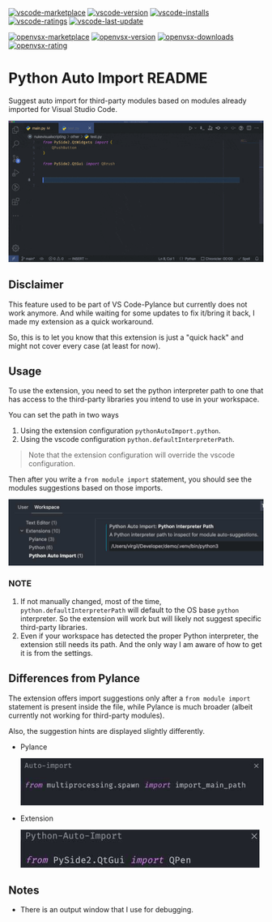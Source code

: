 [![vscode-marketplace](https://img.shields.io/badge/vscode-marketplace-blue)](https://marketplace.visualstudio.com/items?itemName=virgilsisoe.python-auto-import)
[![vscode-version](https://img.shields.io/visual-studio-marketplace/v/virgilsisoe.python-auto-import)](https://marketplace.visualstudio.com/items?itemName=virgilsisoe.python-auto-import&ssr=false#version-history)
[![vscode-installs](https://img.shields.io/visual-studio-marketplace/i/virgilsisoe.python-auto-import)](https://marketplace.visualstudio.com/items?itemName=virgilsisoe.python-auto-import)
[![vscode-ratings](https://img.shields.io/visual-studio-marketplace/r/virgilsisoe.python-auto-import)](https://marketplace.visualstudio.com/items?itemName=virgilsisoe.python-auto-import&ssr=false#review-details)
[![vscode-last-update](https://img.shields.io/visual-studio-marketplace/last-updated/virgilsisoe.python-auto-import)](https://marketplace.visualstudio.com/items?itemName=virgilsisoe.python-auto-import)

[![openvsx-marketplace](https://img.shields.io/badge/openvsx-marketplace-C160EF)](https://open-vsx.org/extension/virgilsisoe/python-auto-import)
[![openvsx-version](https://img.shields.io/open-vsx/v/virgilsisoe/python-auto-import?label=version)](https://open-vsx.org/extension/virgilsisoe/python-auto-import/changes)
[![openvsx-downloads](https://img.shields.io/open-vsx/dt/virgilsisoe/python-auto-import)](https://open-vsx.org/extension/virgilsisoe/python-auto-import)
[![openvsx-rating](https://img.shields.io/open-vsx/rating/virgilsisoe/python-auto-import)](https://open-vsx.org/extension/virgilsisoe/python-auto-import/reviews)

# Python Auto Import README

Suggest auto import for third-party modules based on modules already imported for Visual Studio Code.

![Demo](/resources/demo.gif)

## Disclaimer

This feature used to be part of VS Code-Pylance but currently does not work anymore.
And while waiting for some updates to fix it/bring it back, I made my extension as a quick workaround.

So, this is to let you know that this extension is just a "quick hack" and might not cover every case (at least for now).

## Usage

To use the extension, you need to set the python interpreter path to one that has access to the third-party libraries you intend to use in your workspace.

You can set the path in two ways

1. Using the extension configuration `pythonAutoImport.python`.
2. Using the vscode configuration `python.defaultInterpreterPath`.

> Note that the extension configuration will override the vscode configuration.

Then after you write a `from module import` statement, you should see the modules suggestions based on those imports.

![path](/resources/setting2.jpg)

### NOTE

  1. If not manually changed, most of the time, `python.defaultInterpreterPath` will default to the
    OS base `python` interpreter. So the extension will work but will likely not suggest specific third-party libraries.
  2. Even if your workspace has detected the proper Python interpreter, the extension still needs its path. And the only way I am aware of how to get it is from the settings.

## Differences from Pylance

The extension offers import suggestions only after a `from module import` statement is present inside the file, while Pylance is much broader (albeit currently not working for third-party modules).

Also, the suggestion hints are displayed slightly differently.

- Pylance

    ![Pylance](/resources/pylance.jpg)

- Extension

    ![Extension](/resources/extension.jpg)

## Notes

- There is an output window that I use for debugging.
